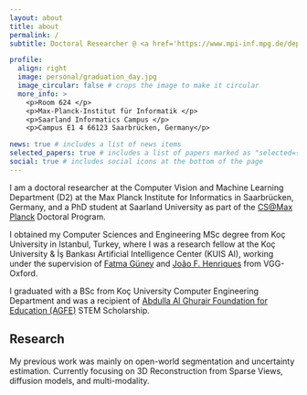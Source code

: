 ```yaml
---
layout: about
title: about
permalink: /
subtitle: Doctoral Researcher @ <a href='https://www.mpi-inf.mpg.de/departments/computer-vision-and-machine-learning'>Max Planck Institute for Informatics</a>

profile:
  align: right
  image: personal/graduation_day.jpg
  image_circular: false # crops the image to make it circular
  more_info: >
    <p>Room 624 </p>
    <p>Max-Planck-Institut für Informatik </p>
    <p>Saarland Informatics Campus </p>
    <p>Campus E1 4 66123 Saarbrücken, Germany</p>

news: true # includes a list of news items
selected_papers: true # includes a list of papers marked as "selected={true}"
social: true # includes social icons at the bottom of the page
---
```


I am a doctoral researcher at the Computer Vision and Machine Learning Department (D2) at the Max Planck Institute for Informatics in Saarbrücken, Germany, and a PhD student at Saarland University as part of the [CS@Max Planck](https://www.cis.mpg.de/) Doctoral Program.

I obtained my Computer Sciences and Engineering MSc degree from Koç University in Istanbul, Turkey, where I was a research fellow at the Koç University & İş Bankası Artificial Intelligence Center (KUIS AI), working under the supervision of [Fatma Güney](https://mysite.ku.edu.tr/fguney/) and [João F. Henriques](https://www.robots.ox.ac.uk/~joao/) from VGG-Oxford.

I graduated with a BSc from Koç University Computer Engineering Department and was a recipient of [Abdulla Al Ghurair Foundation for Education (AGFE)](https://www.alghurairfoundation.org/about-us/) STEM Scholarship.

## Research

My previous work was mainly on open-world segmentation and uncertainty estimation. Currently focusing on 3D Reconstruction from Sparse Views, diffusion models, and multi-modality.
